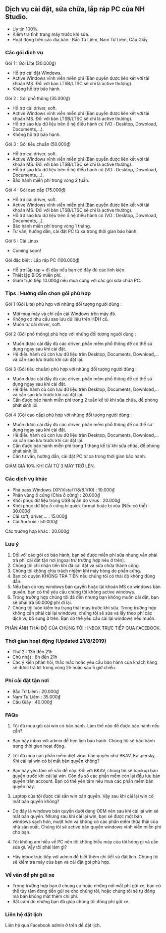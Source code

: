 ## Dịch vụ cài đặt, sửa chữa, lắp ráp PC của NH Studio.

- Uy tin 100%. 
- Kiểm tra tình trạng máy trước khi sửa.
- Hoạt động trên các địa bàn : Bắc Từ Liêm, Nam Từ Liêm, Cầu Giấy.

### Các gói dịch vụ

Gói 1 : Gói Lite (20.000₫)
- Hỗ trợ cài đặt Windows.
- Active Windows vĩnh viễn miễn phí (Bản quyền được liên kết với tài khoản MS. Đối với bản LTSB/LTSC sẽ chỉ là active thường).
- Không hỗ trợ bảo hành.

Gói 2 : Gói phổ thông (35.000₫)
- Hỗ trợ cài driver, soft.
- Active Windows vĩnh viễn miễn phí (Bản quyền được liên kết với tài khoản MS. Đối với bản LTSB/LTSC sẽ chỉ là active thường).
- Hỗ trợ sao lưu dữ liệu trên ổ hệ điều hành cũ (VD : Desktop, Download, Documents,...).
- Không hỗ trợ bảo hành.

Gói 3 : Gói tiêu chuẩn (50.000₫)
- Hỗ trợ cài driver, soft.
- Active Windows vĩnh viễn miễn phí (Bản quyền được liên kết với tài khoản MS. Đối với bản LTSB/LTSC sẽ chỉ là active thường).
- Hỗ trợ sao lưu dữ liệu trên ổ hệ điều hành cũ (VD : Desktop, Download, Documents,...).
- Bảo hành miễn phí trong vòng 2 tuần.

Gói 4 : Gói cao cấp (75.000₫)
- Hỗ trợ cài driver, soft.
- Active Windows vĩnh viễn miễn phí (Bản quyền được liên kết với tài khoản MS. Đối với bản LTSB/LTSC sẽ chỉ là active thường).
- Hỗ trợ sao lưu dữ liệu trên ổ hệ điều hành cũ (VD : Desktop, Download, Documents,...).
- Bảo hành miễn phí trong vòng 1 tháng.
- Tư vấn, hướng dẫn, cài đặt PC từ xa trong thời gian bảo hành.

Gói 5 : Cài Linux
- Coming soon!

Gói đặc biệt : Lắp ráp PC (100.000₫)
- Hỗ trợ lắp ráp + đi dây nếu bạn có đầy đủ các linh kiện.
- Thiết lập BIOS miễn phí.
- Giảm trực tiếp 10.000₫ nếu mua cùng với các gói sửa chữa PC.

### Tips : Hướng dẫn chọn gói phù hợp

Gói 1 (Gói Lite) phù hợp với những đối tượng người dùng :
+ Mới mua máy và chỉ cần cài Windows trên máy đó.
+ Không có nhu cầu sao lưu dữ liệu trên HĐH cũ. 
+ Muốn tự cài driver, soft.

Gói 2 (Gói phổ thông) phù hợp với những đối tượng người dùng :
+ Muốn được cài đầy đủ các driver, phần mềm phổ thông để có thể sử dụng ngay sau khi cài đặt.
+ Hệ điều hành cũ còn lưu dữ liệu trên Desktop, Documents, Download,... và cần sao lưu trước khi cài đặt lại.

Gói 3 (Gói tiêu chuẩn) phù hợp với những đối tượng người dùng :
+ Muốn được cài đầy đủ các driver, phần mềm phổ thông để có thể sử dụng ngay sau khi cài đặt.
+ Hệ điều hành cũ còn lưu dữ liệu trên Desktop, Documents, Download,... và cần sao lưu trước khi cài đặt lại.
+ Cần được bảo hành miễn phí trong 2 tuần kể từ khi sửa chữa, đề phòng phát sinh lỗi.

Gói 4 (Gói cao cấp) phù hợp với những đối tượng người dùng :
+ Muốn được cài đầy đủ các driver, phần mềm phổ thông để có thể sử dụng ngay sau khi cài đặt.
+ Hệ điều hành cũ còn lưu dữ liệu trên Desktop, Documents, Download,... và cần sao lưu trước khi cài đặt lại.
+ Cần được bảo hành miễn phí trong 1 tháng kể từ khi sửa chữa, đề phòng phát sinh lỗi.
+ Cần tư vấn, hướng dẫn, cài đặt PC từ xa trong thời gian bảo hành.

GIẢM GIÁ 10% KHI CÀI TỪ 3 MÁY TRỞ LÊN.

### Các dịch vụ khác

- Phá pass Windows (XP/Vista/7/8/8.1/10) : 10.000₫
- Phân vùng ổ cứng (Chia ổ cứng) : 20.000₫
- Khôi phục dữ liệu trong USB bị ẩn do virus : 20.000₫
- Khôi phục dữ liệu ổ cứng bị quick format hoặc bị xóa (Nếu có thể) : 30.000₫
- Cài soft, driver,... : 15.000₫
- Cài Android : 50.000₫

Các trường hợp khác : 20.000₫

### Lưu ý

1. Đối với các gói có bảo hành, bạn sẽ được miễn phí sửa nhưng vẫn phải trả phí cài đặt tận nơi (ngoại trừ trường hợp nêu ở trên). 
2. Chúng tôi chỉ nhận tiền khi đã cài đặt và sửa chữa thành công.
3. Chúng tôi không chịu trách nhiệm khi máy hỏng do phần cứng.
4. Bạn có quyền KHÔNG TRẢ TIỀN nếu chúng tôi có thái độ không đúng đắn.
5. Nếu bạn có key windows bản quyền hoặc tài khoản MS có windows bản quyền, bạn có thể yêu cầu chúng tôi không active windows.
6. Trong trường hợp chúng tôi đã đến nhưng bạn không muốn cài đặt, bạn sẽ phải trả 50.000₫ phí đi lại.
7. Chúng tôi luôn kiểm tra trạng thái máy trước khi sửa. Trong trường hợp không cần phải cài lại windows, chúng tôi sẽ sửa và lấy theo phí các dịch vụ bổ sung ở trên. Bạn có thể yêu cầu cài lại windows nếu muốn.

PHẢN ÁNH THÁI ĐỘ CỦA CHÚNG TÔI : INBOX TRỰC TIẾP QUA FACEBOOK.

### Thời gian hoạt động (Updated 21/8/2019)

- Thứ 2 : 13h đến 21h
- Chủ nhật : 8h đến 21h
- Các ý kiến phản hồi, thắc mắc hoặc yêu cầu bảo hành của khách hàng sẽ được trả lời trong vòng 2h hoặc sau 5 giờ chiều.

### Phí cài đặt tận nơi

- Bắc Từ Liêm : 20.000₫
- Nam Từ Liêm : 35.000₫
- Cầu Giấy : 40.000₫

### FAQs

1. Tôi đã mua gói cài win có bảo hành. Làm thế nào để được bảo hành nếu cần?
- Bạn hãy inbox với admin để hẹn lịch bảo hành. Chúng tôi sẽ bảo hành trong thời gian hoạt động.

2. Tôi đã mua các phần mềm diệt virus bản quyền như BKAV, Kaspersky,... Khi cài lại win có bị mất bản quyền không?
- Bạn hãy yên tâm về vấn đề này. Đối với BKAV, chúng tôi sẽ backup bản quyền trước khi cài lại win. Còn đa số các phần mềm còn lại đều lưu bản quyền trên account. Bạn có thể yên tâm nếu mua các phần mềm bản quyền này.

3. Laptop của tôi được cài sẵn win bản quyền. Vậy sau khi cài lại win có mất bản quyền không? 
- Do đây là windows bản quyền dưới dạng OEM nên sau khi cài lại win sẽ mất bản quyền. Nhưng sau khi cài lại win, bạn sẽ được một bản windows sạch hơn, mượt hơn và không có các phần mềm thừa thãi của nhà sản xuất. Chúng tôi sẽ active bản quyền windows vĩnh viễn miễn phí cho bạn.

4. Tôi không am hiểu về PC nên tôi không hiểu máy của tôi hỏng gì và cần sửa gì. Vậy tôi phải làm gì?
- Hãy inbox trực tiếp với admin để biết thêm chi tiết và đặt lịch. Chúng tôi sẽ kiểm tra máy của bạn và cài đặt gói phù hợp.

### Về vấn đề phí gửi xe

- Trong trường hợp bạn ở chung cư hoặc những nơi mất phí gửi xe, bạn có thể tùy tâm đóng tiền gửi xe cho chúng tôi, hoặc chúng tôi sẽ tự đóng mà bạn không mất thêm chi phí.
- Rất cảm ơn những bạn đã giúp chúng tôi đóng phí gửi xe.

### Liên hệ đặt lịch

Liên hệ qua Facebook admin ở trên để đặt lịch.
